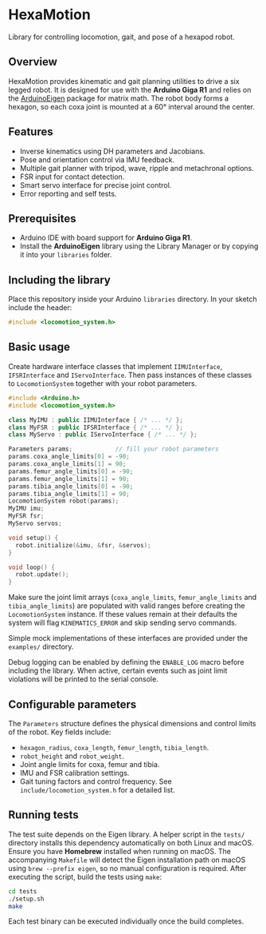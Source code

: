 # HexaMotion
Library for controlling locomotion, gait, and pose of a hexapod robot.

## Overview
HexaMotion provides kinematic and gait planning utilities to drive a six legged robot.  It is designed for use with the **Arduino Giga R1** and relies on the [ArduinoEigen](https://github.com/arduino-libraries/ArduinoEigen) package for matrix math.
The robot body forms a hexagon, so each coxa joint is mounted at a 60° interval around the center.
## Features
- Inverse kinematics using DH parameters and Jacobians.
- Pose and orientation control via IMU feedback.
- Multiple gait planner with tripod, wave, ripple and metachronal options.
- FSR input for contact detection.
- Smart servo interface for precise joint control.
- Error reporting and self tests.


## Prerequisites
- Arduino IDE with board support for **Arduino Giga R1**.
- Install the **ArduinoEigen** library using the Library Manager or by copying it into your `libraries` folder.

## Including the library
Place this repository inside your Arduino `libraries` directory.  In your sketch include the header:

```cpp
#include <locomotion_system.h>
```

## Basic usage
Create hardware interface classes that implement `IIMUInterface`, `IFSRInterface` and `IServoInterface`.  Then pass instances of these classes to `LocomotionSystem` together with your robot parameters.

```cpp
#include <Arduino.h>
#include <locomotion_system.h>

class MyIMU : public IIMUInterface { /* ... */ };
class MyFSR : public IFSRInterface { /* ... */ };
class MyServo : public IServoInterface { /* ... */ };

Parameters params;            // fill your robot parameters
params.coxa_angle_limits[0] = -90;
params.coxa_angle_limits[1] = 90;
params.femur_angle_limits[0] = -90;
params.femur_angle_limits[1] = 90;
params.tibia_angle_limits[0] = -90;
params.tibia_angle_limits[1] = 90;
LocomotionSystem robot(params);
MyIMU imu;
MyFSR fsr;
MyServo servos;

void setup() {
  robot.initialize(&imu, &fsr, &servos);
}

void loop() {
  robot.update();
}
```

Make sure the joint limit arrays (`coxa_angle_limits`, `femur_angle_limits` and
`tibia_angle_limits`) are populated with valid ranges before creating the
`LocomotionSystem` instance. If these values remain at their defaults the system
will flag `KINEMATICS_ERROR` and skip sending servo commands.

Simple mock implementations of these interfaces are provided under the
`examples/` directory.

Debug logging can be enabled by defining the `ENABLE_LOG` macro before
including the library. When active, certain events such as joint limit
violations will be printed to the serial console.
## Configurable parameters
The `Parameters` structure defines the physical dimensions and control limits of the robot. Key fields include:
- `hexagon_radius`, `coxa_length`, `femur_length`, `tibia_length`.
- `robot_height` and `robot_weight`.
- Joint angle limits for coxa, femur and tibia.
- IMU and FSR calibration settings.
- Gait tuning factors and control frequency.
See `include/locomotion_system.h` for a detailed list.


## Running tests
The test suite depends on the Eigen library. A helper script in the
`tests/` directory installs this dependency automatically on both Linux and
macOS. Ensure you have **Homebrew** installed when running on macOS.
The accompanying `Makefile` will detect the Eigen installation path on
macOS using `brew --prefix eigen`, so no manual configuration is required.
After executing the script, build the tests using `make`:

```bash
cd tests
./setup.sh
make
```

Each test binary can be executed individually once the build completes.

